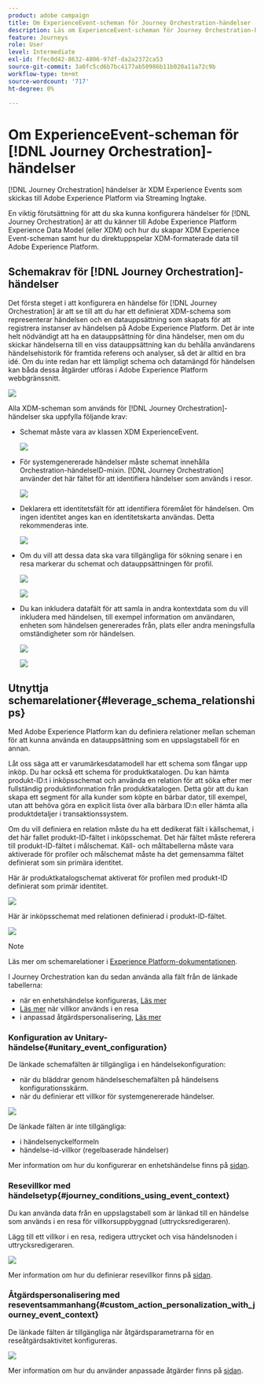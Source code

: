 ```yaml
---
product: adobe campaign
title: Om ExperienceEvent-scheman för Journey Orchestration-händelser
description: Läs om ExperienceEvent-scheman för Journey Orchestration-händelser
feature: Journeys
role: User
level: Intermediate
exl-id: ffec0d42-8632-4806-97df-da2a2372ca53
source-git-commit: 3a0fc5cd6b7bc4177ab50986b11b020a11a72c9b
workflow-type: tm+mt
source-wordcount: '717'
ht-degree: 0%

---
```


# Om ExperienceEvent-scheman för [!DNL Journey Orchestration]-händelser

[!DNL Journey Orchestration] händelser är XDM Experience Events som skickas till Adobe Experience Platform via Streaming Ingtake.

En viktig förutsättning för att du ska kunna konfigurera händelser för [!DNL Journey Orchestration] är att du känner till Adobe Experience Platform Experience Data Model (eller XDM) och hur du skapar XDM Experience Event-scheman samt hur du direktuppspelar XDM-formaterade data till Adobe Experience Platform.

## Schemakrav för [!DNL Journey Orchestration]-händelser

Det första steget i att konfigurera en händelse för [!DNL Journey Orchestration] är att se till att du har ett definierat XDM-schema som representerar händelsen och en datauppsättning som skapats för att registrera instanser av händelsen på Adobe Experience Platform. Det är inte helt nödvändigt att ha en datauppsättning för dina händelser, men om du skickar händelserna till en viss datauppsättning kan du behålla användarens händelsehistorik för framtida referens och analyser, så det är alltid en bra idé. Om du inte redan har ett lämpligt schema och datamängd för händelsen kan båda dessa åtgärder utföras i Adobe Experience Platform webbgränssnitt.

![](../assets/schema1.png)

Alla XDM-scheman som används för [!DNL Journey Orchestration]-händelser ska uppfylla följande krav:

* Schemat måste vara av klassen XDM ExperienceEvent.

  ![](../assets/schema2.png)

* För systemgenererade händelser måste schemat innehålla Orchestration-händelseID-mixin. [!DNL Journey Orchestration] använder det här fältet för att identifiera händelser som används i resor.

  ![](../assets/schema3.png)

* Deklarera ett identitetsfält för att identifiera föremålet för händelsen. Om ingen identitet anges kan en identitetskarta användas. Detta rekommenderas inte.

  ![](../assets/schema4.png)

* Om du vill att dessa data ska vara tillgängliga för sökning senare i en resa markerar du schemat och datauppsättningen för profil.

  ![](../assets/schema5.png)

  ![](../assets/schema6.png)

* Du kan inkludera datafält för att samla in andra kontextdata som du vill inkludera med händelsen, till exempel information om användaren, enheten som händelsen genererades från, plats eller andra meningsfulla omständigheter som rör händelsen.

  ![](../assets/schema7.png)

  ![](../assets/schema8.png)

## Utnyttja schemarelationer{#leverage_schema_relationships}

Med Adobe Experience Platform kan du definiera relationer mellan scheman för att kunna använda en datauppsättning som en uppslagstabell för en annan.

Låt oss säga att er varumärkesdatamodell har ett schema som fångar upp inköp. Du har också ett schema för produktkatalogen. Du kan hämta produkt-ID:t i inköpsschemat och använda en relation för att söka efter mer fullständig produktinformation från produktkatalogen. Detta gör att du kan skapa ett segment för alla kunder som köpte en bärbar dator, till exempel, utan att behöva göra en explicit lista över alla bärbara ID:n eller hämta alla produktdetaljer i transaktionssystem.

Om du vill definiera en relation måste du ha ett dedikerat fält i källschemat, i det här fallet produkt-ID-fältet i inköpsschemat. Det här fältet måste referera till produkt-ID-fältet i målschemat. Käll- och måltabellerna måste vara aktiverade för profiler och målschemat måste ha det gemensamma fältet definierat som sin primära identitet.

Här är produktkatalogschemat aktiverat för profilen med produkt-ID definierat som primär identitet.

![](../assets/schema9.png)

Här är inköpsschemat med relationen definierad i produkt-ID-fältet.

![](../assets/schema10.png)

>[!NOTE]
>
>Läs mer om schemarelationer i [Experience Platform-dokumentationen](https://experienceleague.adobe.com/docs/platform-learn/tutorials/schemas/configure-relationships-between-schemas.html?lang=en).

I Journey Orchestration kan du sedan använda alla fält från de länkade tabellerna:

* när en enhetshändelse konfigureras, [Läs mer](../event/experience-event-schema.md#unitary_event_configuration)
* [Läs mer](../event/experience-event-schema.md#journey_conditions_using_event_context) när villkor används i en resa
* i anpassad åtgärdspersonalisering, [Läs mer](../event/experience-event-schema.md#custom_action_personalization_with_journey_event_context)

### Konfiguration av Unitary-händelse{#unitary_event_configuration}

De länkade schemafälten är tillgängliga i en händelsekonfiguration:

* när du bläddrar genom händelseschemafälten på händelsens konfigurationsskärm.
* när du definierar ett villkor för systemgenererade händelser.

![](../assets/schema11.png)

De länkade fälten är inte tillgängliga:

* i händelsenyckelformeln
* händelse-id-villkor (regelbaserade händelser)

Mer information om hur du konfigurerar en enhetshändelse finns på [sidan](../event/about-creating.md).

### Resevillkor med händelsetyp{#journey_conditions_using_event_context}

Du kan använda data från en uppslagstabell som är länkad till en händelse som används i en resa för villkorsuppbyggnad (uttrycksredigeraren).

Lägg till ett villkor i en resa, redigera uttrycket och visa händelsnoden i uttrycksredigeraren.

![](../assets/schema12.png)

Mer information om hur du definierar resevillkor finns på [sidan](../building-journeys/condition-activity.md).

### Åtgärdspersonalisering med reseventsammanhang{#custom_action_personalization_with_journey_event_context}

De länkade fälten är tillgängliga när åtgärdsparametrarna för en reseåtgärdsaktivitet konfigureras.

![](../assets/schema13.png)

Mer information om hur du använder anpassade åtgärder finns på [sidan](../building-journeys/using-custom-actions.md).


